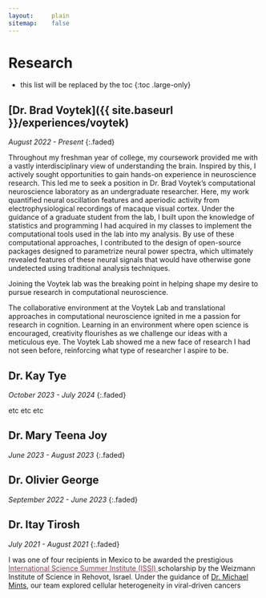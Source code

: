 ```yaml
---
layout:     plain
sitemap:    false
---
```


# Research

* this list will be replaced by the toc
{:toc .large-only}

## [Dr. Brad Voytek]({{ site.baseurl }}/experiences/voytek)

<em>August 2022 - Present</em>
{:.faded}

Throughout my freshman year of college, my coursework provided me with a vastly interdisciplinary view of understanding the brain. Inspired by this, I actively sought opportunities to gain hands-on experience in neuroscience research. This led me to seek a position in Dr. Brad Voytek’s computational neuroscience laboratory as an undergraduate researcher. Here, my work quantified neural oscillation features and aperiodic activity from electrophysiological recordings of macaque visual cortex. Under the guidance of a graduate student from the lab, I built upon the knowledge of statistics and programming I had acquired in my classes to implement the computational tools used in the lab into my analysis. By use of these computational approaches, I contributed to the design of open-source packages designed to parametrize neural power spectra, which ultimately revealed features of these neural signals that would have otherwise gone undetected using traditional analysis techniques. 

Joining the Voytek lab was the breaking point in helping shape my desire to pursue research in computational neuroscience. 

The collaborative environment at the Voytek Lab and translational approaches in computational neuroscience ignited in me a passion for research in cognition. Learning in an environment where open science is encouraged, creativity flourishes as we challenge our ideas with a meticulous eye. The Voytek Lab showed me a new face of research I had not seen before, reinforcing what type of researcher I aspire to be.


## Dr. Kay Tye

<em>October 2023 - July 2024</em>
{:.faded}

etc etc etc 


## Dr. Mary Teena Joy

<em>June 2023 - August 2023</em>
{:.faded}


## Dr. Olivier George

<em>September 2022 - June 2023</em>
{:.faded}


## Dr. Itay Tirosh

<em>July 2021 - August 2021</em>
{:.faded}

I was one of four recipients in Mexico to be awarded the prestigious <a href="https://davidson.weizmann.ac.il/en/programs/issi" target="_blank" rel="noopener noreferrer" style='color:#833F51'> International Science Summer Institute (ISSI) </a> scholarship by the Weizmann Institute of Science in Rehovot, Israel.
Under the guidance of <a href="https://www.weizmann.ac.il/mcb/tirosh/group-members" target="_blank" rel="noopener noreferrer">Dr. Michael Mints</a>, our team explored cellular heterogeneity in viral-driven cancers








